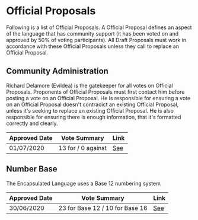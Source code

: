 # Official Proposals

Following is a list of Official Proposals. A Official Proposal defines an aspect of the language that has community support (it has been voted on and approved by 50% of voting participants). All Draft Proposals must work in accordance with these Official Proposals unless they call to replace an Official Proposal. 

## Community Administration
Richard Delamore (Evildea) is the gatekeeper for all votes on Official Proposals. Proponents of Official Proposals must first contact him before posting a vote on an Official Proposal. He is responsible for ensuring a vote on an Official Proposal doesn't contradict an existing Official Proposal, unless it's seeking to replace an existing Official Proposal. He is also responsible for ensuring there is enough information, that it's formatted correctly and clearly.

| Approved Date     | Vote Summary | Link                                                                                                    |
| ------------- | :-----------: | ------------------------------------------------------------------------------------------------------- |
| 01/07/2020    |     13 for / 0 against      | [See](https://www.reddit.com/r/EncapsulatedLanguage/comments/hgyh4a/draft_proposal_evildea_act_as_a_gate_keeper_for/) |


## Number Base

The Encapsulated Language uses a Base 12 numbering system

| Approved Date     | Vote Summary | Link                                                                                                    |
| ------------- | :-----------: | ------------------------------------------------------------------------------------------------------- |
| 30/06/2020    |     23 for Base 12 / 10 for Base 16      | [See](https://www.reddit.com/r/EncapsulatedLanguage/comments/hg350n/base_12_or_base_16/) |

